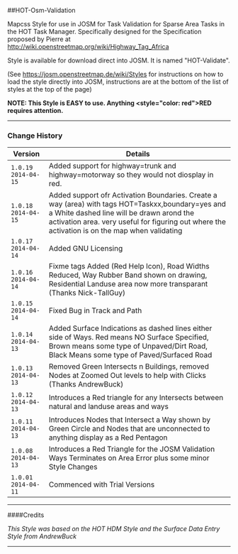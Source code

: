 ##HOT-Osm-Validation

Mapcss Style for use in JOSM for Task Validation for Sparse Area Tasks in the HOT Task Manager. Specifically designed for the Specification proposed by Pierre at http://wiki.openstreetmap.org/wiki/Highway_Tag_Africa

Style is available for download direct into JOSM. It is named "HOT-Validate". 

(See https://josm.openstreetmap.de/wiki/Styles for instructions on how to load the style directly into JOSM, instructions are at the bottom of the list of styles at the top of the page)


**NOTE: This Style is EASY to use. Anything <b><style="color: red">RED</style></b> requires attention.**

***
### Change History

| Version | Details |
| --------| ------- |
| `1.0.19 2014-04-15` | Added support for highway=trunk and highway=motorway so they would not diosplay in red. |
| `1.0.18 2014-04-15` | Added support ofr Activation Boundaries. Create a way (area) with tags HOT=Taskxx,boundary=yes and a White dashed line will be drawn arond the activation area. very useful for figuring out where the activation is on the map when validating |
| `1.0.17 2014-04-14` | Added GNU Licensing |
| `1.0.16 2014-04-14` | Fixme tags Added (Red Help Icon), Road Widths Reduced, Way Rubber Band shown on drawing, Residential Landuse area now more transparant (Thanks Nick-TallGuy) |
| `1.0.15 2014-04-14` | Fixed Bug in Track and Path |
| `1.0.14 2014-04-13` | Added Surface Indications as dashed lines either side of Ways. Red means NO Surface Specified, Brown means some type of Unpaved/Dirt Road, Black Means some type of Paved/Surfaced Road |
| `1.0.13 2014-04-13` | Removed Green Intersects n Buildings, removed Nodes at Zoomed Out levels to help with Clicks (Thanks AndrewBuck) |
| `1.0.12 2014-04-13` | Introduces a Red triangle for any Intersects between natural and landuse areas and ways |
| `1.0.11 2014-04-13` | Introduces Nodes that Intersect a Way shown by Green Circle and Nodes that are unconnected to anything display as a Red Pentagon |
| `1.0.08 2014-04-13` | Introduces a Red Triangle for the JOSM Validation Ways Terminates on Area Error plus some minor Style Changes |
| `1.0.01 2014-04-11` | Commenced with Trial Versions |


___
####Credits

*This Style was based on the HOT HDM Style and the Surface Data Entry Style from AndrewBuck*

___

